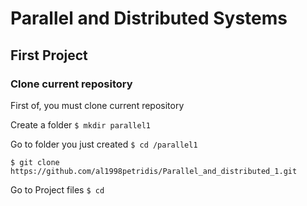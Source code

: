 # Parallel and Distributed Systems 
## First Project
### Clone current repository
First of, you must clone current repository

Create a folder ``` $ mkdir parallel1 ```

Go to folder you just created ``` $ cd /parallel1 ```

``` $ git clone https://github.com/al1998petridis/Parallel_and_distributed_1.git ``` 

Go to Project files ``` $ cd  ```
